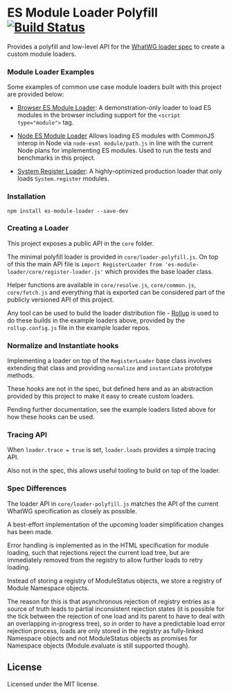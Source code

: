 # ES Module Loader Polyfill [![Build Status][travis-image]][travis-url]

Provides a polyfill and low-level API for the [WhatWG loader spec](https://github.com/whatwg/loader) to create a custom module loaders.

### Module Loader Examples

Some examples of common use case module loaders built with this project are provided below:

- [Browser ES Module Loader](https://github.com/ModuleLoader/browser-es-module-loader):
  A demonstration-only loader to load ES modules in the browser including support for the `<script type="module">` tag.

- [Node ES Module Loader](https://github.com/ModuleLoader/node-es-module-loader)
  Allows loading ES modules with CommonJS interop in Node via `node-esml module/path.js` in line with the current Node 
  plans for implementing ES modules. Used to run the tests and benchmarks in this project.

- [System Register Loader](https://github.com/ModuleLoader/system-register-loader):
  A highly-optimized production loader that only loads `System.register` modules.

### Installation

```
npm install es-module-loader --save-dev
```

### Creating a Loader

This project exposes a public API in the `core` folder.

The minimal polyfill loader is provided in `core/loader-polyfill.js`. On top of this the main API file is 
`import RegisterLoader from 'es-module-loader/core/register-loader.js'` which provides the base loader class.

Helper functions are available in `core/resolve.js`, `core/common.js`, `core/fetch.js` and everything that is exported can be considered
part of the publicly versioned API of this project.

Any tool can be used to build the loader distribution file - [Rollup](http://rollupjs.org) is used to do these builds in the example loaders above,
provided by the `rollup.config.js` file in the example loader repos.

### Normalize and Instantiate hooks

Implementing a loader on top of the `RegisterLoader` base class involves extending that class and providing `normalize` and `instantiate` prototype
methods.

These hooks are not in the spec, but defined here and as an abstraction provided by this project to make it easy to create custom loaders.

Pending further documentation, see the example loaders listed above for how these hooks can be used.

### Tracing API

When `loader.trace = true` is set, `loader.loads` provides a simple tracing API.

Also not in the spec, this allows useful tooling to build on top of the loader.

### Spec Differences

The loader API in `core/loader-polyfill.js` matches the API of the current WhatWG specification as closely as possible.

A best-effort implementation of the upcoming loader simplification changes has been made.

Error handling is implemented as in the HTML specification for module loading, such that rejections reject the current load tree, but
are immediately removed from the registry to allow further loads to retry loading.

Instead of storing a registry of ModuleStatus objects, we store a registry of Module Namespace objects.

The reason for this is that asynchronous rejection of registry entries as a source of truth leads to partial inconsistent rejection states
(it is possible for the tick between the rejection of one load and its parent to have to deal with an overlapping in-progress tree),
so in order to have a predictable load error rejection process, loads are only stored in the registry as fully-linked Namespace objects
and not ModuleStatus objects as promises for Namespace objects (Module.evaluate is still supported though).

## License
Licensed under the MIT license.

[travis-url]: https://travis-ci.org/ModuleLoader/es-module-loader
[travis-image]: https://travis-ci.org/ModuleLoader/es-module-loader.svg?branch=master
